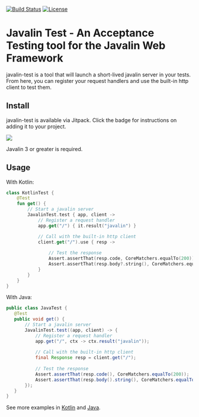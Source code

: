 [![Build Status](https://travis-ci.org/javalin/javalin-test.svg?branch=master)](https://travis-ci.org/javalin/javalin-test)
[![License](https://img.shields.io/badge/License-Apache%202.0-blue.svg)](https://opensource.org/licenses/Apache-2.0)

# Javalin Test - An Acceptance Testing tool for the Javalin Web Framework

javalin-test  is a tool that will launch a short-lived javalin server in your tests.  From here, you can register your request handlers and use the built-in http client to test them.


## Install

javalin-test is available via Jitpack.  Click the badge for instructions on adding it to your project.

[![](https://jitpack.io/v/javalin/javalin-test.svg)](https://jitpack.io/#javalin/javalin-test)

Javalin 3 or greater is required.

## Usage

With Kotlin:
```kotlin
class KotlinTest {
    @Test
    fun get() {
        // Start a javalin server
        JavalinTest.test { app, client ->
            // Register a request handler
            app.get("/") { it.result("javalin") }

            // Call with the built-in http client
            client.get("/").use { resp ->
            
                // Test the response
                Assert.assertThat(resp.code, CoreMatchers.equalTo(200))
                Assert.assertThat(resp.body?.string(), CoreMatchers.equalTo("javalin"))
            }
        }
    }
}

```

With Java:
```java
public class JavaTest {
   @Test
   public void get() {
       // Start a javalin server
       JavalinTest.test((app, client) -> {
           // Register a request handler
           app.get("/", ctx -> ctx.result("javalin"));
           
           // Call with the built-in http client
           final Response resp = client.get("/");
           
           // Test the response
           Assert.assertThat(resp.code(), CoreMatchers.equalTo(200));
           Assert.assertThat(resp.body().string(), CoreMatchers.equalTo("javalin"));
       });
   }
}

```

See more examples in [Kotlin](https://github.com/javalin/javalin-test/blob/master/src/test/kotlin/io/javalin/test/ExamplesKotlin.kt) and [Java](https://github.com/javalin/javalin-test/blob/master/src/test/java/io/javalin/test/ExamplesJava.java).

